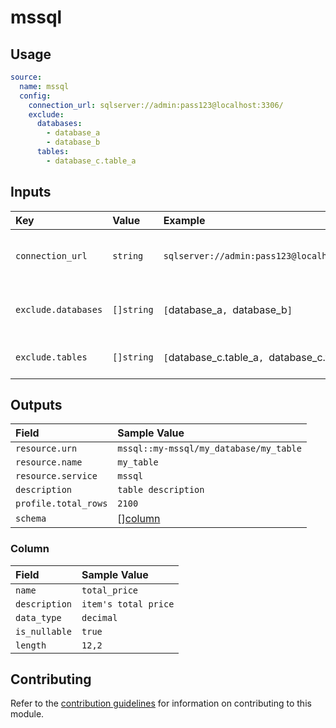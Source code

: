 # mssql

## Usage

```yaml
source:
  name: mssql
  config:
    connection_url: sqlserver://admin:pass123@localhost:3306/
    exclude:
      databases:
        - database_a
        - database_b
      tables:
        - database_c.table_a
```

## Inputs

| Key                 | Value      | Example                                        | Description                      |            |
| :------------------ | :--------- | :--------------------------------------------- | :------------------------------- | :--------- |
| `connection_url`    | `string`   | `sqlserver://admin:pass123@localhost:3306/`    | URL to access the mssql server   | _required_ |
| `exclude.databases` | `[]string` | `[`database_a`, `database_b`]`                 | List of databases to be excluded | _optional_ |
| `exclude.tables`    | `[]string` | `[`database_c.table_a`, `database_c.table_b`]` | List of tables to be excluded    | _optional_ |

## Outputs

| Field                | Sample Value                           |
| :------------------- | :------------------------------------- |
| `resource.urn`       | `mssql::my-mssql/my_database/my_table` |
| `resource.name`      | `my_table`                             |
| `resource.service`   | `mssql`                                |
| `description`        | `table description`                    |
| `profile.total_rows` | `2100`                                 |
| `schema`             | [][column](#column)                    |

### Column

| Field         | Sample Value         |
| :------------ | :------------------- |
| `name`        | `total_price`        |
| `description` | `item's total price` |
| `data_type`   | `decimal`            |
| `is_nullable` | `true`               |
| `length`      | `12,2`               |

## Contributing

Refer to the [contribution guidelines](../../../docs/docs/contribute/guide.md#adding-a-new-extractor) for information on contributing to this module.
